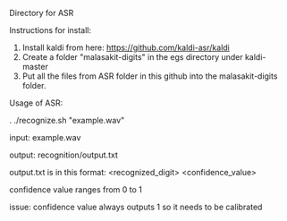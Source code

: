 Directory for ASR

Instructions for install:

1. Install kaldi from here: https://github.com/kaldi-asr/kaldi
2. Create a folder "malasakit-digits" in the egs directory under kaldi-master
3. Put all the files from ASR folder in this github into the malasakit-digits folder.


Usage of ASR:

. ./recognize.sh "example.wav"



input: example.wav

output: recognition/output.txt

output.txt is in this format: <recognized_digit> <confidence_value>

confidence value ranges from 0 to 1

issue: confidence value always outputs 1 so it needs to be calibrated
